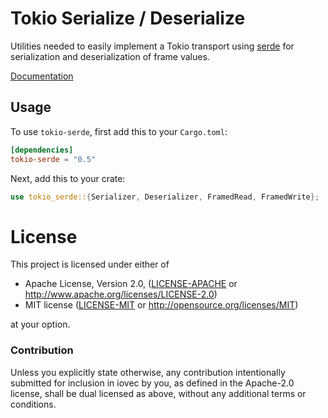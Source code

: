 # Tokio Serialize / Deserialize

Utilities needed to easily implement a Tokio transport using [serde] for
serialization and deserialization of frame values.

[Documentation](https://carllerche.github.io/tokio-serde/tokio_serde/index.html)

## Usage

To use `tokio-serde`, first add this to your `Cargo.toml`:

```toml
[dependencies]
tokio-serde = "0.5"
```

Next, add this to your crate:

```rust
use tokio_serde::{Serializer, Deserializer, FramedRead, FramedWrite};
```

[serde]: https://serde.rs

# License

This project is licensed under either of

 * Apache License, Version 2.0, ([LICENSE-APACHE](LICENSE-APACHE) or
   http://www.apache.org/licenses/LICENSE-2.0)
 * MIT license ([LICENSE-MIT](LICENSE-MIT) or
   http://opensource.org/licenses/MIT)

at your option.

### Contribution

Unless you explicitly state otherwise, any contribution intentionally submitted
for inclusion in iovec by you, as defined in the Apache-2.0 license, shall be
dual licensed as above, without any additional terms or conditions.
